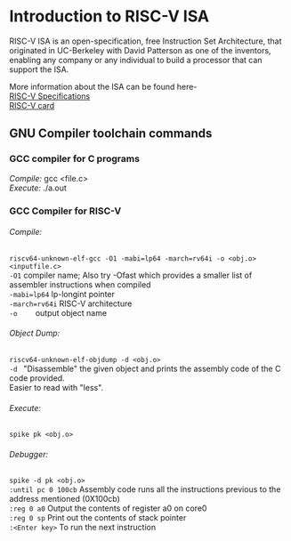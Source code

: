 # Introduction to RISC-V ISA

RISC-V ISA is an open-specification, free Instruction Set Architecture, that originated in UC-Berkeley with David Patterson as one of the inventors, enabling any company or any individual to build a processor that can support the ISA.

More information about the ISA can be found here-  
[RISC-V Specifications](https://riscv.org/technical/specifications/)  
[RISC-V card](https://inst.eecs.berkeley.edu//~cs61c/fa17/img/riscvcard.pdf)  

## GNU Compiler toolchain commands

### GCC compiler for C programs
  *Compile:*   gcc <file.c>  
  *Execute:*   ./a.out  
  
### GCC Compiler for RISC-V
  ###### Compile:     
  `riscv64-unknown-elf-gcc -O1 -mabi=lp64 -march=rv64i -o <obj.o> <inputfile.c>`   
        `-O1`            compiler name; Also try -Ofast which provides a smaller list of assembler instructions when compiled    
        `-mabi=lp64`     lp-longint pointer    
        `-march=rv64i`   RISC-V architecture    
        `-o    `         output object name    
        
  ###### Object Dump:     
  `riscv64-unknown-elf-objdump -d <obj.o>`    
       `-d `            "Disassemble" the given object and prints the assembly code of the C code provided.    
                       Easier to read with "less".  
                       
  ###### Execute:          
  `spike pk <obj.o>`  
  
  ###### Debugger:        
  `spike -d pk <obj.o>`     
   `:until pc 0 100cb`      Assembly code runs all the instructions previous to the address mentioned (0X100cb)  
        `:reg 0 a0`              Output the contents of register a0 on core0  
        `:reg 0 sp`              Print out the contents of stack pointer  
        `:<Enter key>`           To run the next instruction  
 
